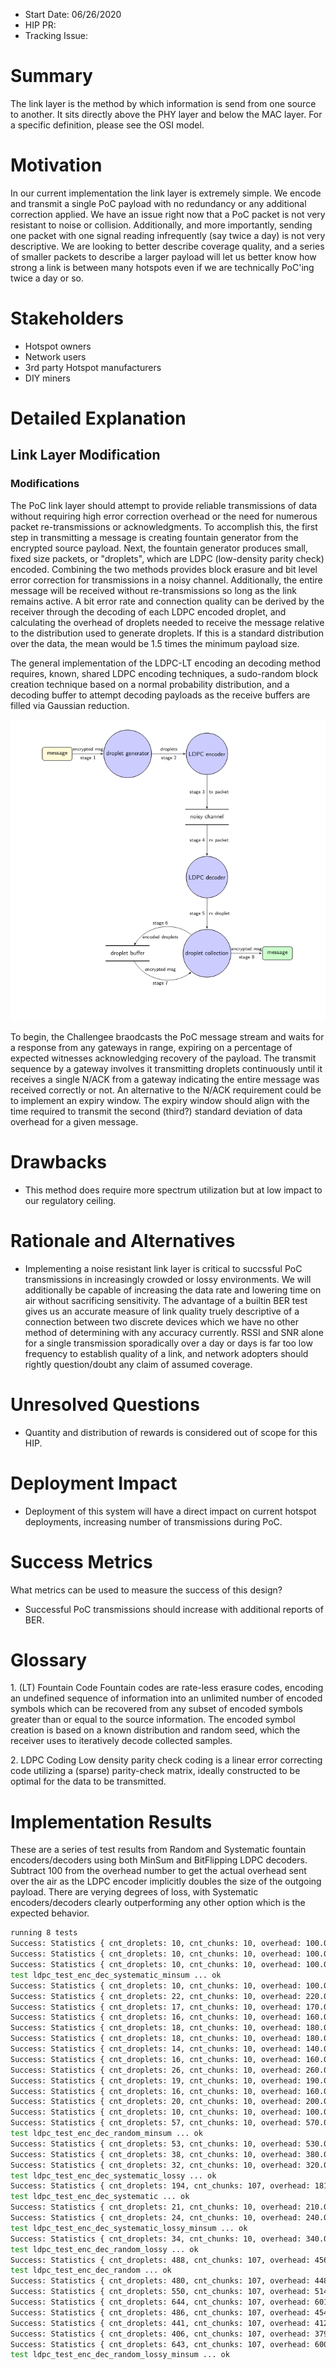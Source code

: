 - Start Date: 06/26/2020
- HIP PR: <!-- leave this empty -->
- Tracking Issue: <!-- leave this empty -->

# Summary
[summary]: #summary
The link layer is the method by which information is send from one source to another. It sits directly above the PHY layer and below the MAC layer. For a
specific definition, please see the OSI model.

# Motivation
[motivation]: #motivation
In our current implementation the link layer is extremely simple. We encode and transmit a single PoC payload with no redundancy or any additional 
correction applied. We have an issue right now that a PoC packet is not very resistant to noise or collision. Additionally, and more importantly, 
sending one packet with one signal reading infrequently (say twice a day) is not very descriptive. We are looking to better describe coverage quality,
and a series of smaller packets to describe a larger payload will let us better know how strong a link is between many hotspots even if we are 
technically PoC'ing twice a day or so.

# Stakeholders
[stakeholders]: #stakeholders

* Hotspot owners
* Network users
* 3rd party Hotspot manufacturers
* DIY miners

# Detailed Explanation
[detailed-explanation]: #detailed-explanation

## Link Layer Modification
[link-layer-modification]: #link-layer-modification

### Modifications

The PoC link layer should attempt to provide reliable transmissions of
data without requiring high error correction overhead or the need for
numerous packet re-transmissions or acknowledgments. To accomplish this,
the first step in transmitting a message is creating fountain generator
from the encrypted source payload. Next, the fountain generator produces
small, fixed size packets, or "droplets", which are LDPC (low-density
parity check) encoded. Combining the two methods provides block erasure
and bit level error correction for transmissions in a noisy channel.
Additionally, the entire message will be received without
re-transmissions so long as the link remains active. A bit error rate
and connection quality can be derived by the receiver through the
decoding of each LDPC encoded droplet, and calculating the overhead of
droplets needed to receive the message relative to the distribution used
to generate droplets. If this is a standard distribution over the data,
the mean would be 1.5 times the minimum payload size.

The general implementation of the LDPC-LT encoding an decoding method
requires, known, shared LDPC encoding techniques, a sudo-random block
creation technique based on a normal probability distribution, and a
decoding buffer to attempt decoding payloads as the receive buffers are
filled via Gaussian reduction.

![LT-LDPC Diagram](ltldpc-diag.png)

To begin, the Challengee braodcasts the PoC message stream and waits for
a response from any gateways in range, expiring on a percentage of
expected witnesses acknowledging recovery of the payload. The transmit
sequence by a gateway involves it transmitting droplets continuously
until it receives a single N/ACK from a gateway indicating the entire
message was received correctly or not. An alternative to the N/ACK
requirement could be to implement an expiry window. The expiry window
should align with the time required to transmit the second (third?)
standard deviation of data overhead for a given message.

# Drawbacks
[drawbacks]: #drawbacks

- This method does require more spectrum utilization but at low impact to our regulatory ceiling.

# Rationale and Alternatives
[alternatives]: #rationale-and-alternatives

- Implementing a noise resistant link layer is critical to succssful PoC transmissions in increasingly crowded or 
  lossy environments. We will additionally be capable of increasing the data rate and lowering time on air without 
  sacrificing sensitivity. The advantage of a builtin BER test gives us an accurate measure of link quality truely 
  descriptive of a connection between two discrete devices which we have no other method of determining with any
  accuracy currently. RSSI and SNR alone for a single transmission sporadically over a day or days is far too low
  frequency to establish quality of a link, and network adopters should rightly question/doubt any claim of assumed coverage.

# Unresolved Questions
[unresolved]: #unresolved-questions

- Quantity and distribution of rewards is considered out of scope for this HIP.

# Deployment Impact
[deployment-impact]: #deployment-impact

- Deployment of this system will have a direct impact on current hotspot deployments, increasing number of transmissions during PoC.

# Success Metrics
[success-metrics]: #success-metrics

What metrics can be used to measure the success of this design?

- Successful PoC transmissions should increase with additional reports of BER.

# Glossary
[glossary]: #glossary

1\. (LT) Fountain Code Fountain codes are rate-less erasure codes,
encoding an undefined sequence of information into an unlimited number
of encoded symbols which can be recovered from any subset of encoded
symbols greater than or equal to the source information. The encoded
symbol creation is based on a known distribution and random seed, which
the receiver uses to iteratively decode collected samples.

2\. LDPC Coding Low density parity check coding is a linear error
correcting code utilizing a (sparse) parity-check matrix, ideally
constructed to be optimal for the data to be transmitted.

# Implementation Results
[implementation-results]: #implementation-results

These are a series of test results from Random and Systematic fountain encoders/decoders using both MinSum and BitFlipping LDPC decoders. Subtract 100 from the overhead number to get the actual overhead
sent over the air as the LDPC encoder implicitly doubles the size of the outgoing payload. There are verying degrees of loss, with Systematic encoders/decoders clearly outperforming any other option which
is the expected behavior.

```bash
running 8 tests
Success: Statistics { cnt_droplets: 10, cnt_chunks: 10, overhead: 100.0, unknown_chunks: 0  } | Loss: 0.05 | EncodeType: SysLdpc(TC512, 0) | Decoder Type: Bf | Lost: 0 | Total: 10 | Percentage: 0.0
Success: Statistics { cnt_droplets: 10, cnt_chunks: 10, overhead: 100.0, unknown_chunks: 0  } | Loss: 0.1 | EncodeType: SysLdpc(TC512, 0) | Decoder Type: Bf | Lost: 0 | Total: 10 | Percentage: 0.0
Success: Statistics { cnt_droplets: 10, cnt_chunks: 10, overhead: 100.0, unknown_chunks: 0  } | Loss: 0.0 | EncodeType: SysLdpc(TC512, 0) | Decoder Type: Ms | Lost: 0 | Total: 10 | Percentage: 0.0
test ldpc_test_enc_dec_systematic_minsum ... ok
Success: Statistics { cnt_droplets: 10, cnt_chunks: 10, overhead: 100.0, unknown_chunks: 0  } | Loss: 0.05 | EncodeType: SysLdpc(TC512, 0) | Decoder Type: Ms | Lost: 1 | Total: 11 | Percentage: 0.09090909
Success: Statistics { cnt_droplets: 22, cnt_chunks: 10, overhead: 220.0, unknown_chunks: 0  } | Loss: 0.05 | EncodeType: RandLdpc(TC512, 0) | Decoder Type: Bf | Lost: 1 | Total: 23 | Percentage: 0.04347826
Success: Statistics { cnt_droplets: 17, cnt_chunks: 10, overhead: 170.0, unknown_chunks: 0  } | Loss: 0.2 | EncodeType: SysLdpc(TC512, 0) | Decoder Type: Bf | Lost: 2 | Total: 19 | Percentage: 0.10526316
Success: Statistics { cnt_droplets: 16, cnt_chunks: 10, overhead: 160.0, unknown_chunks: 0  } | Loss: 0.1 | EncodeType: SysLdpc(TC512, 0) | Decoder Type: Ms | Lost: 1 | Total: 17 | Percentage: 0.05882353
Success: Statistics { cnt_droplets: 18, cnt_chunks: 10, overhead: 180.0, unknown_chunks: 0  } | Loss: 0.1 | EncodeType: RandLdpc(TC512, 0) | Decoder Type: Bf | Lost: 5 | Total: 23 | Percentage: 0.2173913
Success: Statistics { cnt_droplets: 18, cnt_chunks: 10, overhead: 180.0, unknown_chunks: 0  } | Loss: 0.25 | EncodeType: SysLdpc(TC512, 0) | Decoder Type: Bf | Lost: 5 | Total: 23 | Percentage: 0.2173913
Success: Statistics { cnt_droplets: 14, cnt_chunks: 10, overhead: 140.0, unknown_chunks: 0  } | Loss: 0.3 | EncodeType: SysLdpc(TC512, 0) | Decoder Type: Bf | Lost: 2 | Total: 16 | Percentage: 0.125
Success: Statistics { cnt_droplets: 16, cnt_chunks: 10, overhead: 160.0, unknown_chunks: 0  } | Loss: 0.2 | EncodeType: SysLdpc(TC512, 0) | Decoder Type: Ms | Lost: 2 | Total: 18 | Percentage: 0.11111111
Success: Statistics { cnt_droplets: 26, cnt_chunks: 10, overhead: 260.0, unknown_chunks: 0  } | Loss: 0.2 | EncodeType: RandLdpc(TC512, 0) | Decoder Type: Bf | Lost: 5 | Total: 31 | Percentage: 0.16129032
Success: Statistics { cnt_droplets: 19, cnt_chunks: 10, overhead: 190.0, unknown_chunks: 0  } | Loss: 0.5 | EncodeType: SysLdpc(TC512, 0) | Decoder Type: Bf | Lost: 18 | Total: 37 | Percentage: 0.4864865
Success: Statistics { cnt_droplets: 16, cnt_chunks: 10, overhead: 160.0, unknown_chunks: 0  } | Loss: 0.25 | EncodeType: RandLdpc(TC512, 0) | Decoder Type: Bf | Lost: 4 | Total: 20 | Percentage: 0.2
Success: Statistics { cnt_droplets: 20, cnt_chunks: 10, overhead: 200.0, unknown_chunks: 0  } | Loss: 0.25 | EncodeType: SysLdpc(TC512, 0) | Decoder Type: Ms | Lost: 9 | Total: 29 | Percentage: 0.31034482
Success: Statistics { cnt_droplets: 10, cnt_chunks: 10, overhead: 100.0, unknown_chunks: 0  } | Loss: 0.3 | EncodeType: SysLdpc(TC512, 0) | Decoder Type: Ms | Lost: 7 | Total: 17 | Percentage: 0.4117647
Success: Statistics { cnt_droplets: 57, cnt_chunks: 10, overhead: 570.0, unknown_chunks: 0  } | Loss: 0.0 | EncodeType: RandLdpc(TC512, 0) | Decoder Type: Ms | Lost: 0 | Total: 57 | Percentage: 0.0
test ldpc_test_enc_dec_random_minsum ... ok
Success: Statistics { cnt_droplets: 53, cnt_chunks: 10, overhead: 530.0, unknown_chunks: 0  } | Loss: 0.3 | EncodeType: RandLdpc(TC512, 0) | Decoder Type: Bf | Lost: 24 | Total: 77 | Percentage: 0.3116883
Success: Statistics { cnt_droplets: 38, cnt_chunks: 10, overhead: 380.0, unknown_chunks: 0  } | Loss: 0.5 | EncodeType: SysLdpc(TC512, 0) | Decoder Type: Ms | Lost: 50 | Total: 88 | Percentage: 0.5681818
Success: Statistics { cnt_droplets: 32, cnt_chunks: 10, overhead: 320.0, unknown_chunks: 0  } | Loss: 0.9 | EncodeType: SysLdpc(TC512, 0) | Decoder Type: Bf | Lost: 273 | Total: 305 | Percentage: 0.895082
test ldpc_test_enc_dec_systematic_lossy ... ok
Success: Statistics { cnt_droplets: 194, cnt_chunks: 107, overhead: 181.30841, unknown_chunks: 0  } | Loss: 0.1 | EncodeType: SysLdpc(TC512, 0) | Decoder Type: Bf | Lost: 17 | Total: 211 | Percentage: 0.08056872
test ldpc_test_enc_dec_systematic ... ok
Success: Statistics { cnt_droplets: 21, cnt_chunks: 10, overhead: 210.0, unknown_chunks: 0  } | Loss: 0.5 | EncodeType: RandLdpc(TC512, 0) | Decoder Type: Bf | Lost: 22 | Total: 43 | Percentage: 0.5116279
Success: Statistics { cnt_droplets: 24, cnt_chunks: 10, overhead: 240.0, unknown_chunks: 0  } | Loss: 0.9 | EncodeType: SysLdpc(TC512, 0) | Decoder Type: Ms | Lost: 162 | Total: 186 | Percentage: 0.87096775
test ldpc_test_enc_dec_systematic_lossy_minsum ... ok
Success: Statistics { cnt_droplets: 34, cnt_chunks: 10, overhead: 340.0, unknown_chunks: 0  } | Loss: 0.9 | EncodeType: RandLdpc(TC512, 0) | Decoder Type: Bf | Lost: 236 | Total: 270 | Percentage: 0.8740741
test ldpc_test_enc_dec_random_lossy ... ok
Success: Statistics { cnt_droplets: 488, cnt_chunks: 107, overhead: 456.07477, unknown_chunks: 0  } | Loss: 0.0 | EncodeType: RandLdpc(TC512, 0) | Decoder Type: Bf | Lost: 0 | Total: 488 | Percentage: 0.0
test ldpc_test_enc_dec_random ... ok
Success: Statistics { cnt_droplets: 480, cnt_chunks: 107, overhead: 448.59814, unknown_chunks: 0  } | Loss: 0.05 | EncodeType: RandLdpc(TC512, 0) | Decoder Type: Ms | Lost: 15 | Total: 495 | Percentage: 0.030303031
Success: Statistics { cnt_droplets: 550, cnt_chunks: 107, overhead: 514.0187, unknown_chunks: 0  } | Loss: 0.1 | EncodeType: RandLdpc(TC512, 0) | Decoder Type: Ms | Lost: 68 | Total: 618 | Percentage: 0.110032365
Success: Statistics { cnt_droplets: 644, cnt_chunks: 107, overhead: 601.86914, unknown_chunks: 0  } | Loss: 0.2 | EncodeType: RandLdpc(TC512, 0) | Decoder Type: Ms | Lost: 169 | Total: 813 | Percentage: 0.20787208
Success: Statistics { cnt_droplets: 486, cnt_chunks: 107, overhead: 454.2056, unknown_chunks: 0  } | Loss: 0.25 | EncodeType: RandLdpc(TC512, 0) | Decoder Type: Ms | Lost: 191 | Total: 677 | Percentage: 0.28212702
Success: Statistics { cnt_droplets: 441, cnt_chunks: 107, overhead: 412.14954, unknown_chunks: 0  } | Loss: 0.3 | EncodeType: RandLdpc(TC512, 0) | Decoder Type: Ms | Lost: 198 | Total: 639 | Percentage: 0.30985916
Success: Statistics { cnt_droplets: 406, cnt_chunks: 107, overhead: 379.43924, unknown_chunks: 0  } | Loss: 0.5 | EncodeType: RandLdpc(TC512, 0) | Decoder Type: Ms | Lost: 370 | Total: 776 | Percentage: 0.47680414
Success: Statistics { cnt_droplets: 643, cnt_chunks: 107, overhead: 600.9346, unknown_chunks: 0  } | Loss: 0.9 | EncodeType: RandLdpc(TC512, 0) | Decoder Type: Ms | Lost: 5624 | Total: 6267 | Percentage: 0.89739907
test ldpc_test_enc_dec_random_lossy_minsum ... ok
```
